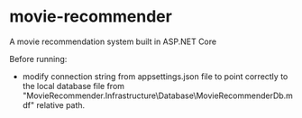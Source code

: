 # movie-recommender
A movie recommendation system built in ASP.NET Core

Before running:
  - modify connection string from appsettings.json file to point correctly to the local database file from
  "MovieRecommender.Infrastructure\Database\MovieRecommenderDb.mdf" relative path.
